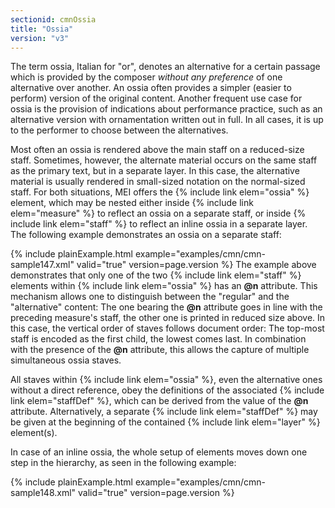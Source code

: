 ```yaml
---
sectionid: cmnOssia
title: "Ossia"
version: "v3"
---
```


The term ossia, Italian for "or", denotes an alternative for a certain passage
which is provided by the composer *without any preference* of one alternative
over another. An ossia often provides a simpler (easier to perform) version of the
original
content. Another frequent use case for ossia is the provision of indications about
performance practice, such as an alternative version with ornamentation written out
in full.
In all cases, it is up to the performer to choose between the alternatives.

Most often an ossia is rendered above the main staff on a reduced-size staff. Sometimes,
however, the alternate material occurs on the same staff as the primary text, but
in a
separate layer. In this case, the alternative material is usually rendered in small-sized
notation on the normal-sized staff. For both situations, MEI offers the {% include link elem="ossia" %} element, which may be nested either inside {% include link elem="measure" %} to
reflect an ossia on a separate staff, or inside {% include link elem="staff" %} to reflect an
inline ossia in a separate layer. The following example demonstrates an ossia on a
separate
staff:

{% include plainExample.html example="examples/cmn/cmn-sample147.xml" valid="true" version=page.version %}
The example above demonstrates that only one of the two {% include link elem="staff" %}
elements within {% include link elem="ossia" %} has an **@n** attribute. This mechanism
allows one to distinguish between the "regular" and the "alternative" content: The
one
bearing the **@n** attribute goes in line with the preceding measure's staff, the
other one is printed in reduced size above. In this case, the vertical order of staves
follows document order: The top-most staff is encoded as the first child, the lowest
comes
last. In combination with the presence of the **@n** attribute, this allows the
capture of multiple simultaneous ossia staves.

All staves within {% include link elem="ossia" %}, even the alternative ones without a direct
reference, obey the definitions of the associated {% include link elem="staffDef" %}, which can
be derived from the value of the **@n** attribute. Alternatively, a separate {% include link elem="staffDef" %} may be given at the beginning of the contained {% include link elem="layer" %} element(s).

In case of an inline ossia, the whole setup of elements moves down one step in the
hierarchy, as seen in the following example:

{% include plainExample.html example="examples/cmn/cmn-sample148.xml" valid="true" version=page.version %}
